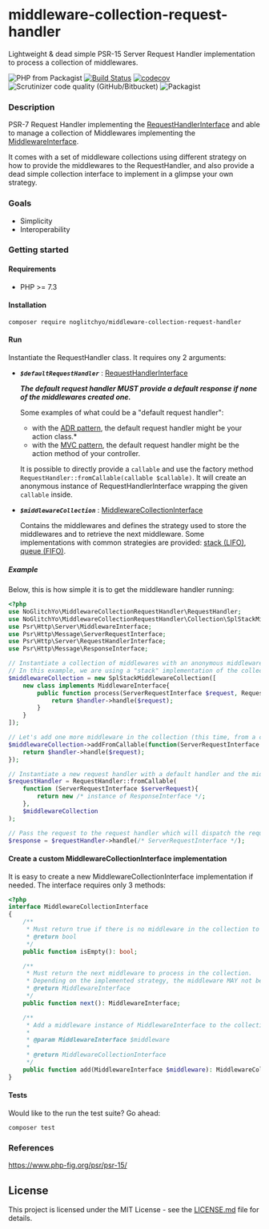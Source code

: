 # middleware-collection-request-handler

Lightweight & dead simple PSR-15 Server Request Handler implementation to process a collection of middlewares.

![PHP from Packagist](https://img.shields.io/packagist/php-v/noglitchyo/middleware-collection-request-handler.svg)
[![Build Status](https://travis-ci.org/noglitchyo/middleware-collection-request-handler.svg?branch=master)](https://travis-ci.org/noglitchyo/middleware-collection-request-handler)
[![codecov](https://codecov.io/gh/noglitchyo/middleware-collection-request-handler/branch/master/graph/badge.svg)](https://codecov.io/gh/noglitchyo/middleware-collection-request-handler)
![Scrutinizer code quality (GitHub/Bitbucket)](https://img.shields.io/scrutinizer/quality/g/noglitchyo/middleware-collection-request-handler.svg)
![Packagist](https://img.shields.io/packagist/l/noglitchyo/middleware-collection-request-handler.svg)

### Description

PSR-7 Request Handler implementing the [RequestHandlerInterface](https://github.com/php-fig/http-server-handler/blob/master/src/RequestHandlerInterface.php) 
and able to manage a collection of Middlewares implementing the [MiddlewareInterface](https://github.com/php-fig/http-server-middleware/blob/master/src/MiddlewareInterface.php).

It comes with a set of middleware collections using different strategy on how to provide the middlewares to the RequestHandler, and also provide a dead simple collection interface to implement in a glimpse your own strategy.

### Goals

- Simplicity
- Interoperability

### Getting started

#### Requirements

- PHP >= 7.3

#### Installation

`composer require noglitchyo/middleware-collection-request-handler`

#### Run

Instantiate the RequestHandler class. It requires ony 2 arguments: 

- ***`$defaultRequestHandler`*** : [RequestHandlerInterface](https://github.com/php-fig/http-server-handler/blob/master/src/RequestHandlerInterface.php)

    ***The default request handler MUST provide a default response if none of the middlewares created one.***

    Some examples of what could be a "default request handler":
    - with the [ADR pattern](https://en.wikipedia.org/wiki/Action%E2%80%93domain%E2%80%93responder), the default request handler might be your action class.*
    - with the [MVC pattern](https://en.wikipedia.org/wiki/Model%E2%80%93view%E2%80%93controller), the default request handler might be the action method of your controller.

    It is possible to directly provide a `callable` and use the factory method `RequestHandler::fromCallable(callable $callable)`. 
    It will create an anonymous instance of RequestHandlerInterface wrapping the given `callable` inside.

- ***`$middlewareCollection`*** : [MiddlewareCollectionInterface](https://github.com/noglitchyo/middleware-collection-request-handler/blob/master/src/MiddlewareCollectionInterface.php)

    Contains the middlewares and defines the strategy used to store the middlewares and to retrieve the next middleware.
    Some implementations with common strategies are provided: [stack (LIFO)](https://github.com/noglitchyo/middleware-collection-request-handler/blob/master/src/Collection/SplStackMiddlewareCollection.php), [queue (FIFO)](https://github.com/noglitchyo/middleware-collection-request-handler/blob/master/src/Collection/SplQueueMiddlewareCollection.php).

##### Example

Below, this is how simple it is to get the middleware handler running:

```php
<?php
use NoGlitchYo\MiddlewareCollectionRequestHandler\RequestHandler;
use NoGlitchYo\MiddlewareCollectionRequestHandler\Collection\SplStackMiddlewareCollection;
use Psr\Http\Server\MiddlewareInterface;
use Psr\Http\Message\ServerRequestInterface;
use Psr\Http\Server\RequestHandlerInterface;
use Psr\Http\Message\ResponseInterface;

// Instantiate a collection of middlewares with an anonymous middleware class.
// In this example, we are using a "stack" implementation of the collection.
$middlewareCollection = new SplStackMiddlewareCollection([
    new class implements MiddlewareInterface{
        public function process(ServerRequestInterface $request, RequestHandlerInterface $handler) : ResponseInterface{
            return $handler->handle($request);
        }
    }
]);

// Let's add one more middleware in the collection (this time, from a callable)
$middlewareCollection->addFromCallable(function(ServerRequestInterface $request, RequestHandlerInterface $handler){
    return $handler->handle($request);
});

// Instantiate a new request handler with a default handler and the middleware collection.
$requestHandler = RequestHandler::fromCallable(
    function (ServerRequestInterface $serverRequest){
        return new /* instance of ResponseInterface */;
    }, 
    $middlewareCollection
);

// Pass the request to the request handler which will dispatch the request to the middlewares.
$response = $requestHandler->handle(/* ServerRequestInterface */); 

```

#### Create a custom MiddlewareCollectionInterface implementation

It is easy to create a new MiddlewareCollectionInterface implementation if needed. The interface requires only 3 methods:
```php
<?php
interface MiddlewareCollectionInterface
{
    /**
     * Must return true if there is no middleware in the collection to process.
     * @return bool
     */
    public function isEmpty(): bool;

    /**
     * Must return the next middleware to process in the collection.
     * Depending on the implemented strategy, the middleware MAY not be removed from the collection.
     * @return MiddlewareInterface
     */
    public function next(): MiddlewareInterface;

    /**
     * Add a middleware instance of MiddlewareInterface to the collection.
     *
     * @param MiddlewareInterface $middleware
     *
     * @return MiddlewareCollectionInterface
     */
    public function add(MiddlewareInterface $middleware): MiddlewareCollectionInterface;
}
```

#### Tests

Would like to the run the test suite? Go ahead:

`composer test`

### References

https://www.php-fig.org/psr/psr-15/

## License

This project is licensed under the MIT License - see the [LICENSE.md](LICENSE.md) file for details.
